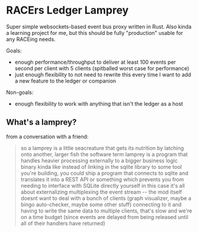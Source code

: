 # RACErs Ledger Lamprey

Super simple websockets-based event bus proxy written in Rust. Also kinda a learning project for me, but this should be fully "production" usable for any RACEing needs.

Goals:
 - enough performance/throughput to deliver at least 100 events per second per client with 5 clients (spitballed worst case for performance)
 - just enough flexibility to not need to rewrite this every time I want to add a new feature to the ledger or companion

 Non-goals:
- enough flexibility to work with anything that isn't the ledger as a host

## What's a lamprey?

from a conversation with a friend:

>so a lamprey is a little seacreature that gets its nutrition by latching onto another, larger fish
>the software term lamprey is a program that handles heavier processing externally to a bigger business logic binary
>kinda like instead of linking in the sqlite library to some tool you're building, you could ship a program that connects to sqlite and translates it into a REST API or something
>which prevents you from needing to interface with SQLite directly yourself
>in this case it's all about externalizing multiplexing the event stream -- the mod itself doesnt want to deal with a bunch of clients (graph visualizer, maybe a bingo auto-checker, maybe some other stuff) connecting to it and having to write the same data to multiple clients, that's slow and we're on a time budget (since events are delayed from being released until all of their handlers have returned)
